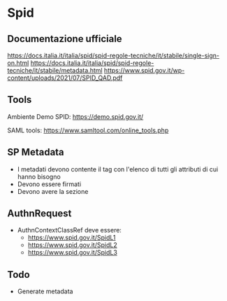 # Spid

## Documentazione ufficiale

https://docs.italia.it/italia/spid/spid-regole-tecniche/it/stabile/single-sign-on.html
https://docs.italia.it/italia/spid/spid-regole-tecniche/it/stabile/metadata.html
https://www.spid.gov.it/wp-content/uploads/2021/07/SPID_QAD.pdf

## Tools

Ambiente Demo SPID:
https://demo.spid.gov.it/

SAML tools:
https://www.samltool.com/online_tools.php

## SP Metadata

* I metadati devono contente il tag <AttributeConsumingService> con l'elenco di tutti gli attributi di cui hanno bisogno
* Devono essere firmati
* Devono avere la sezione <Organization> 

## AuthnRequest

* AuthnContextClassRef deve essere: 
	* https://www.spid.gov.it/SpidL1
	* https://www.spid.gov.it/SpidL2
	* https://www.spid.gov.it/SpidL3

## Todo

* Generate metadata